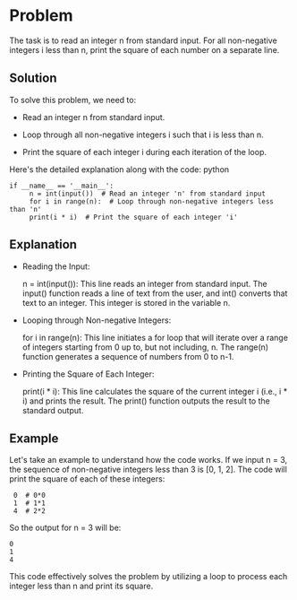 # Problem #

The task is to read an integer n from standard input. For all non-negative integers i less than n, print the square of each number on a separate line.

## Solution ##

To solve this problem, we need to:

- Read an integer n from standard input.

- Loop through all non-negative integers i such that i is less than n.

- Print the square of each integer i during each iteration of the loop.

Here's the detailed explanation along with the code:
python

    if __name__ == '__main__':
         n = int(input())  # Read an integer 'n' from standard input
         for i in range(n):  # Loop through non-negative integers less than 'n'
         print(i * i)  # Print the square of each integer 'i'
## Explanation ##

- Reading the Input:

  n = int(input()): This line reads an integer from standard input. The input()
  function reads a line of text from the user, and int() converts that text to an
  integer. This integer is stored in the variable n.

- Looping through Non-negative Integers:

  for i in range(n): This line initiates a for loop that will iterate over a range of
  integers starting from 0 up to, but not including, n. The range(n) function
  generates a sequence of numbers from 0 to n-1.

- Printing the Square of Each Integer:

  print(i * i): This line calculates the square of the current integer i (i.e., i * i)
  and prints the result. The print() function outputs the result to the standard output.

## Example ##
Let's take an example to understand how the code works. If we input n = 3, the sequence of non-negative integers less than 3 is [0, 1, 2]. The code will print the square of each of these integers:

     0  # 0*0
     1  # 1*1
     4  # 2*2

So the output for n = 3 will be:

    0
    1
    4

This code effectively solves the problem by utilizing a loop to process each integer less than n and print its square.

